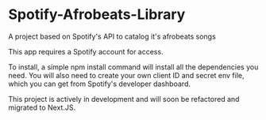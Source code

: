 # Spotify-Afrobeats-Library
A project based on Spotify's API to catalog it's afrobeats songs

This app requires a Spotify account for access. 

To install, a simple npm install command will install all the dependencies you need. You will also need to create your own client ID and secret env file,
which you can get from Spotify's developer dashboard. 

This project is actively in development and will soon be refactored and migrated to Next.JS.
